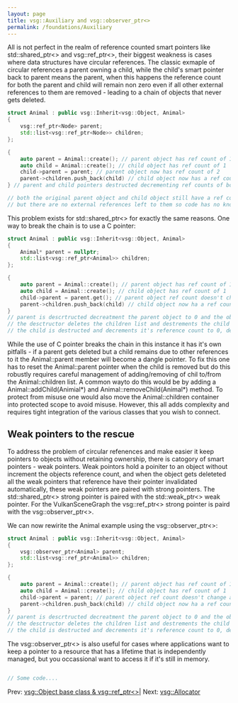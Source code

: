 ```yaml
---
layout: page
title: vsg::Auxiliary and vsg::observer_ptr<>
permalink: /foundations/Auxiliary
---
```


All is not perfect in the realm of reference counted smart pointers like std::shared_ptr<> and vsg::ref_ptr<>, their biggest weakness is cases where data structures have circular references.  The classic exmaple of circular references a parent owning a child, while the child's smart pointer back to parent means the parent, when this happens the reference count for both the parent and child will remain non zero even if all other external references to them are removed - leading to a chain of objects that never gets deleted.

~~~ cpp
struct Animal : public vsg::Inherit<vsg::Object, Animal>
{
    vsg::ref_ptr<Node> parent;
    std::list<vsg::ref_ptr<Node>> children;
};

{
    auto parent = Animal::create(); // parent object has ref count of 1
    auto child = Animal::create(); // child object has ref count of 1
    child->parent = parent; // parent object now has ref count of 2
    parent->children.push_back(child) // child object now has a ref count 2
} // parent and child pointers destructed decrementing ref counts of both to 1

// both the original parent object and child object still have a ref count of 1
// but there are no external references left to them so code has no knowledge of them or means to delete them
~~~

This problem exists for std::shared_ptr<> for exactly the same reasons. One way to break the chain is to use a C pointer:

~~~ cpp
struct Animal : public vsg::Inherit<vsg::Object, Animal>
{
    Animal* parent = nullptr;
    std::list<vsg::ref_ptr<Animal>> children;
};

{
    auto parent = Animal::create(); // parent object has ref count of 1
    auto child = Animal::create(); // child object has ref count of 1
    child->parent = parent.get(); // parent object ref count doesn't change as we are just assigning a C pointer
    parent->children.push_back(child) // child object now ha a ref count 2
}
// parent is descrtructed decreatment the parent object to 0 and the objects destrcutor is called.
// the desctructor deletes the children list and destrements the child's reference count to 1.
// the child is destructed and decrements it's reference count to 0, deleting the child.
~~~

While the use of C pointer breaks the chain in this instance it has it's own pitfalls - if a parent gets deleted but a child remains due to other references to it the Animal::parent member will become a dangle pointer.  To fix this one has to reset the Animal::parent pointer when the child is removed but do this robustly requires careful management of adding/removing of chil to/from the Animal::children list. A common wayto do this would be by adding a Animal::addChild(Animial*) and Animal::removeChild(Animal*) method. To protect from misuse one would also move the Animal::children container into protected scope to avoid misuse.  However, this all adds complexity and requires tight integration of the various classes that you wish to connect.

## Weak pointers to the rescue

To address the problem of circular refenences and make easier it keep pointers to objects without retaining ownership, there is catogory of smart pointers - weak pointers. Weak pointors hold a poiniter to an object without increment the objects reference count, and when the object gets deleteted all the weak pointers that reference have their pointer invalidated automatically, these weak pointers are paired with strong pointers. The std::shared_ptr<> strong pointer is paired with the std::weak_ptr<> weak pointer. For the VulkanSceneGraph the vsg::ref_ptr<> strong pointer is paird with the vsg::observer_ptr<>.

We can now rewirite the Animal example using the vsg::observer_ptr<>:

~~~ cpp
struct Animal : public vsg::Inherit<vsg::Object, Animal>
{
    vsg::observer_ptr<Animal> parent;
    std::list<vsg::ref_ptr<Animal>> children;
};

{
    auto parent = Animal::create(); // parent object has ref count of 1
    auto child = Animal::create(); // child object has ref count of 1
    child->parent = parent; // parent object ref count doesn't change as we are just assigning to a vsg::obsever_ptr<>
    parent->children.push_back(child) // child object now ha a ref count 2
}
// parent is descrtructed decreatment the parent object to 0 and the objects destrcutor is called.
// the desctructor deletes the children list and destrements the child's reference count to 1.
// the child is destructed and decrements it's reference count to 0, deleting the child.
~~~

The vsg::observer_ptr<> is also useful for cases where applications want to keep a pointer to a resource that has a lifetime that is independently managed, but you occassional want to access it if it's still in memory.

~~~ cpp

// Some code....

~~~





Prev: [vsg::Object base class & vsg::ref_ptr<>](Object_base_class_and_ref_ptr.md)| Next: [vsg::Allocator](Allocator.md)

